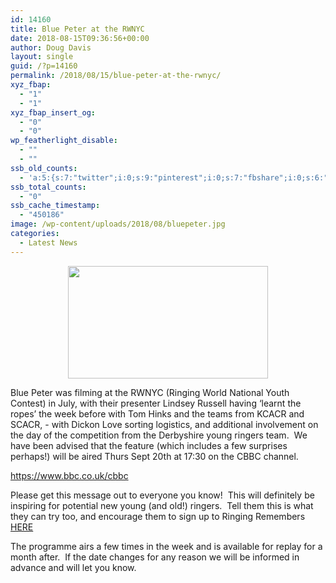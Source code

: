 ```yaml
---
id: 14160
title: Blue Peter at the RWNYC
date: 2018-08-15T09:36:56+00:00
author: Doug Davis
layout: single
guid: /?p=14160
permalink: /2018/08/15/blue-peter-at-the-rwnyc/
xyz_fbap:
  - "1"
  - "1"
xyz_fbap_insert_og:
  - "0"
  - "0"
wp_featherlight_disable:
  - ""
  - ""
ssb_old_counts:
  - 'a:5:{s:7:"twitter";i:0;s:9:"pinterest";i:0;s:7:"fbshare";i:0;s:6:"reddit";i:0;s:6:"tumblr";N;}'
ssb_total_counts:
  - "0"
ssb_cache_timestamp:
  - "450186"
image: /wp-content/uploads/2018/08/bluepeter.jpg
categories:
  - Latest News
---
```

<p style="text-align: center;">
  <a href="https://cccbr.org.uk/wp-content/uploads/2018/08/blue-peter-logo-2015.png"><img loading="lazy" class="alignnone size-full wp-image-14161" src="https://cccbr.org.uk/wp-content/uploads/2018/08/blue-peter-logo-2015.png" alt="" width="320" height="180" srcset="https://cccbr.org.uk/wp-content/uploads/2018/08/blue-peter-logo-2015.png 320w, https://cccbr.org.uk/wp-content/uploads/2018/08/blue-peter-logo-2015-300x169.png 300w" sizes="(max-width: 320px) 100vw, 320px" /></a>
</p>

Blue Peter was filming at the RWNYC (Ringing World National Youth Contest) in July, with their presenter Lindsey Russell having ‘learnt the ropes’ the week before with Tom Hinks and the teams from KCACR and SCACR, - with Dickon Love sorting logistics, and additional involvement on the day of the competition from the Derbyshire young ringers team.  We have been advised that the feature (which includes a few surprises perhaps!) will be aired Thurs Sept 20th at 17:30 on the CBBC channel.

<a href="https://www.bbc.co.uk/cbbc" target="_blank" rel="noopener">https://www.bbc.co.uk/cbbc</a>

Please get this message out to everyone you know!  This will definitely be inspiring for potential new young (and old!) ringers.  Tell them this is what they can try too, and encourage them to sign up to Ringing Remembers <a href="https://a100./register/" target="_blank" rel="noopener">HERE</a>

The programme airs a few times in the week and is available for replay for a month after.  If the date changes for any reason we will be informed in advance and will let you know.
